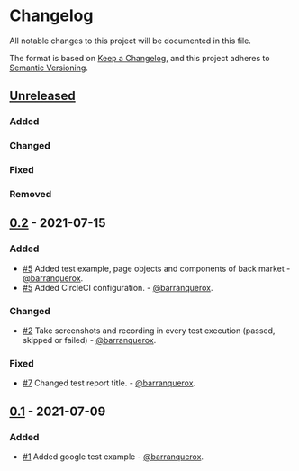 # Changelog

All notable changes to this project will be documented in this file.

The format is based on [Keep a Changelog](https://keepachangelog.com/en/1.0.0/),
and this project adheres to [Semantic Versioning](https://semver.org/spec/v2.0.0.html).


## [Unreleased]

### Added

### Changed

### Fixed

### Removed

## [0.2] - 2021-07-15

### Added
* [#5] Added test example, page objects and components of back market - [@barranquerox].
* [#5] Added CircleCI configuration. - [@barranquerox].

### Changed
* [#2] Take screenshots and recording in every test execution (passed, skipped or failed) - [@barranquerox].

### Fixed
* [#7] Changed test report title. - [@barranquerox].

[#7]: https://github.com/barranquerox/template-framework/pull/7
[#5]: https://github.com/barranquerox/template-framework/pull/5
[#2]: https://github.com/barranquerox/template-framework/pull/2

## [0.1] - 2021-07-09

### Added
* [#1] Added google test example - [@barranquerox].

[#1]: https://github.com/barranquerox/template-framework/pull/1

[Unreleased]: https://github.com/barranquerox/template-framework/compare/v0.2..HEAD
[0.2]: https://github.com/barranquerox/template-framework/releases/tag/v0.2
[0.1]: https://github.com/barranquerox/template-framework/releases/tag/v0.1

[@barranquerox]: https://github.com/barranquerox


